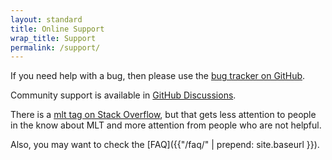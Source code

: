 ```yaml
---
layout: standard
title: Online Support
wrap_title: Support
permalink: /support/
---
```


If you need help with a bug, then please use the [bug tracker on GitHub](https://github.com/mltframework/mlt/issues).

Community support is available in [GitHub Discussions](https://github.com/mltframework/mlt/discussions).

There is a [mlt tag on Stack Overflow](http://stackoverflow.com/questions/tagged/mlt), but that gets less attention to people in the know about MLT and more attention from people who are not helpful.

Also, you may want to check the [FAQ]({{"/faq/" | prepend: site.baseurl }}).
